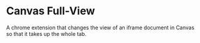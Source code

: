 # Canvas Full-View
A chrome extension that changes the view of an iframe document in Canvas so that it takes up the whole tab.

